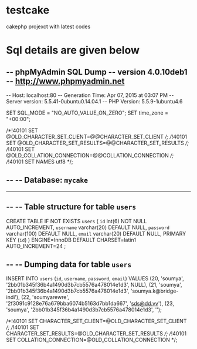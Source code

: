 # testcake
cakephp projexct with latest codes

# Sql details are given below

-- phpMyAdmin SQL Dump
-- version 4.0.10deb1
-- http://www.phpmyadmin.net
--
-- Host: localhost:80
-- Generation Time: Apr 07, 2015 at 03:07 PM
-- Server version: 5.5.41-0ubuntu0.14.04.1
-- PHP Version: 5.5.9-1ubuntu4.6

SET SQL_MODE = "NO_AUTO_VALUE_ON_ZERO";
SET time_zone = "+00:00";


/*!40101 SET @OLD_CHARACTER_SET_CLIENT=@@CHARACTER_SET_CLIENT */;
/*!40101 SET @OLD_CHARACTER_SET_RESULTS=@@CHARACTER_SET_RESULTS */;
/*!40101 SET @OLD_COLLATION_CONNECTION=@@COLLATION_CONNECTION */;
/*!40101 SET NAMES utf8 */;

--
-- Database: `mycake`
--

-- --------------------------------------------------------

--
-- Table structure for table `users`
--

CREATE TABLE IF NOT EXISTS `users` (
  `id` int(6) NOT NULL AUTO_INCREMENT,
  `username` varchar(20) DEFAULT NULL,
  `password` varchar(100) DEFAULT NULL,
  `email` varchar(20) DEFAULT NULL,
  PRIMARY KEY (`id`)
) ENGINE=InnoDB  DEFAULT CHARSET=latin1 AUTO_INCREMENT=24 ;

--
-- Dumping data for table `users`
--

INSERT INTO `users` (`id`, `username`, `password`, `email`) VALUES
(20, 'soumya', '2bb01b345f36b4a1490d3b7cb5576a478014e1d3', NULL),
(21, 'soumya', '2bb01b345f36b4a1490d3b7cb5576a478014e1d3', 'soumya.k@bridge-indi'),
(22, 'soumyarewre', '2f3091c9128e76a679bba6074b5163d7bb1da667', 'sds@dd.vv'),
(23, 'soumya', '2bb01b345f36b4a1490d3b7cb5576a478014e1d3', '');

/*!40101 SET CHARACTER_SET_CLIENT=@OLD_CHARACTER_SET_CLIENT */;
/*!40101 SET CHARACTER_SET_RESULTS=@OLD_CHARACTER_SET_RESULTS */;
/*!40101 SET COLLATION_CONNECTION=@OLD_COLLATION_CONNECTION */;

